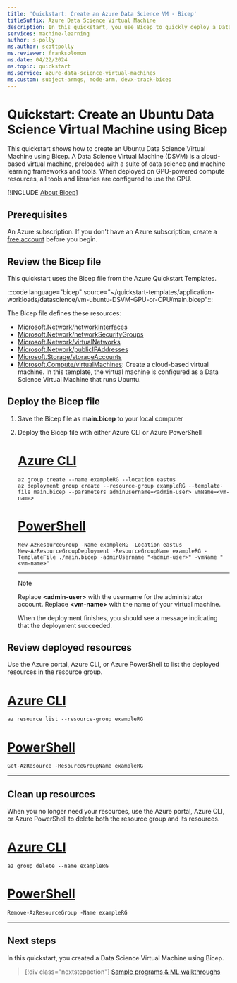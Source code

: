 ```yaml
---
title: 'Quickstart: Create an Azure Data Science VM - Bicep'
titleSuffix: Azure Data Science Virtual Machine
description: In this quickstart, you use Bicep to quickly deploy a Data Science Virtual Machine.
services: machine-learning
author: s-polly 
ms.author: scottpolly 
ms.reviewer: franksolomon
ms.date: 04/22/2024
ms.topic: quickstart
ms.service: azure-data-science-virtual-machines
ms.custom: subject-armqs, mode-arm, devx-track-bicep
---
```


# Quickstart: Create an Ubuntu Data Science Virtual Machine using Bicep

This quickstart shows how to create an Ubuntu Data Science Virtual Machine using Bicep. A Data Science Virtual Machine (DSVM) is a cloud-based virtual machine, preloaded with a suite of data science and machine learning frameworks and tools. When deployed on GPU-powered compute resources, all tools and libraries are configured to use the GPU.

[!INCLUDE [About Bicep](~/reusable-content/ce-skilling/azure/includes/resource-manager-quickstart-bicep-introduction.md)]

## Prerequisites

An Azure subscription. If you don't have an Azure subscription, create a [free account](https://azure.microsoft.com/products/machine-learning/) before you begin.

## Review the Bicep file

This quickstart uses the Bicep file from the Azure Quickstart Templates.

:::code language="bicep" source="~/quickstart-templates/application-workloads/datascience/vm-ubuntu-DSVM-GPU-or-CPU/main.bicep":::

The Bicep file defines these resources:

* [Microsoft.Network/networkInterfaces](/azure/templates/microsoft.network/networkinterfaces)
* [Microsoft.Network/networkSecurityGroups](/azure/templates/microsoft.network/networksecuritygroups)
* [Microsoft.Network/virtualNetworks](/azure/templates/microsoft.network/virtualnetworks)
* [Microsoft.Network/publicIPAddresses](/azure/templates/microsoft.network/publicipaddresses)
* [Microsoft.Storage/storageAccounts](/azure/templates/microsoft.storage/storageaccounts)
* [Microsoft.Compute/virtualMachines](/azure/templates/microsoft.compute/virtualmachines): Create a cloud-based virtual machine. In this template, the virtual machine is configured as a Data Science Virtual Machine that runs Ubuntu.

## Deploy the Bicep file

1. Save the Bicep file as **main.bicep** to your local computer
1. Deploy the Bicep file with either Azure CLI or Azure PowerShell

    # [Azure CLI](#tab/CLI)

    ```azurecli
    az group create --name exampleRG --location eastus
    az deployment group create --resource-group exampleRG --template-file main.bicep --parameters adminUsername=<admin-user> vmName=<vm-name>
    ```

    # [PowerShell](#tab/PowerShell)

    ```azurepowershell
    New-AzResourceGroup -Name exampleRG -Location eastus
    New-AzResourceGroupDeployment -ResourceGroupName exampleRG -TemplateFile ./main.bicep -adminUsername "<admin-user>" -vmName "<vm-name>" 
    ```

    ---

    > [!NOTE]
    > Replace **\<admin-user\>** with the username for the administrator account. Replace **\<vm-name\>** with the name of your virtual machine.

    When the deployment finishes, you should see a message indicating that the deployment succeeded.

## Review deployed resources

Use the Azure portal, Azure CLI, or Azure PowerShell to list the deployed resources in the resource group.

# [Azure CLI](#tab/CLI)

```azurecli-interactive
az resource list --resource-group exampleRG
```

# [PowerShell](#tab/PowerShell)

```azurepowershell-interactive
Get-AzResource -ResourceGroupName exampleRG
```

---

## Clean up resources

When you no longer need your resources, use the Azure portal, Azure CLI, or Azure PowerShell to delete both the resource group and its resources.

# [Azure CLI](#tab/CLI)

```azurecli-interactive
az group delete --name exampleRG
```

# [PowerShell](#tab/PowerShell)

```azurepowershell-interactive
Remove-AzResourceGroup -Name exampleRG
```

---

## Next steps

In this quickstart, you created a Data Science Virtual Machine using Bicep.

> [!div class="nextstepaction"]
> [Sample programs & ML walkthroughs](dsvm-samples-and-walkthroughs.md)
